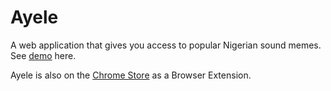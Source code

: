 # Ayele

A web application that gives you access to popular Nigerian sound memes. See [demo](https://seunsaber.github.io/ayele) here.

Ayele is also on the [Chrome Store](https://chrome.google.com/webstore/detail/ayele/mofmacjoobfichblfeohnnoenkbodlnh?hl=en-US) as a Browser Extension.